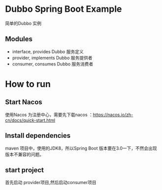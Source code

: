 # Dubbo Spring Boot Example
简单的Dubbo 实例
## Modules
* interface, provides Dubbo 服务定义
* provider, implements Dubbo 服务提供者
* consumer, consumes Dubbo 服务消费者

# How to run

## Start Nacos
使用Nacos 为注册中心，需要先下载nacos ：https://nacos.io/zh-cn/docs/quick-start.html

## Install dependencies
maven 项目中，使用的JDK8，所以Spring Boot 版本要在3.0一下，不然会出现版本不兼容的问题。

## start project

首先启动 provider项目,然后启动consumer项目


